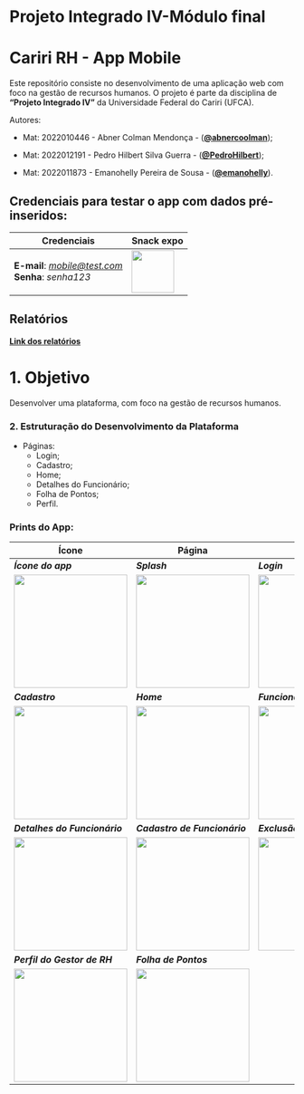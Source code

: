 # Projeto Integrado IV-Módulo final

# Cariri RH - App Mobile
Este repositório consiste no desenvolvimento de uma aplicação web com foco na gestão de recursos humanos. O projeto é parte da disciplina de **“Projeto Integrado IV”** da Universidade Federal do Cariri (UFCA).

Autores:

- Mat: 2022010446 - Abner Colman Mendonça - ([**@abnercoolman**](https://github.com/abnercoolman));

- Mat: 2022012191 - Pedro Hilbert Silva Guerra - ([**@PedroHilbert**](https://github.com/PedroHilbert));

- Mat: 2022011873 - Emanohelly Pereira de Sousa - ([**@emanohelly**](https://github.com/Emanohelly)).

## Credenciais para testar o app com dados pré-inseridos:

| Credenciais | Snack expo |
| --- | --- |
| **E-mail**: *mobile@test.com* <br> **Senha**: *senha123* | [<img src="https://github.com/user-attachments/assets/10eff159-b5dd-4d92-8b51-54c17805b723" width="75">](https://snack.expo.dev/@abnercoolman/projetointegradoiv?platform=ios) |

## Relatórios

[**Link dos relatórios**](https://drive.google.com/drive/folders/1fXEBcSPUvsLEaJuTThGrmDdA6EXgAGQO)

# 1. Objetivo

Desenvolver uma plataforma, com foco na gestão de recursos humanos.

### 2. Estruturação do Desenvolvimento da Plataforma

- Páginas:
  - Login;
  - Cadastro;
  - Home;
  - Detalhes do Funcionário;
  - Folha de Pontos;
  - Perfil.

### Prints do App:

| Ícone | Página | Página |
| --- | --- | --- |
| **_Ícone do app_** | **_Splash_** | **_Login_** |
| <img src="https://github.com/user-attachments/assets/10eff159-b5dd-4d92-8b51-54c17805b723" width="200"> | <img src="https://github.com/user-attachments/assets/d7d878f3-e6ff-4fe4-914e-30857ed9e1eb" width="200"> | <img src="https://github.com/user-attachments/assets/8074bbf2-3c12-47ec-b38a-84c56debd4ef" width="200"> |
| **_Cadastro_** | **_Home_** | **_Funcionários_** |
| <img src="https://github.com/user-attachments/assets/ff638236-5a53-41ee-b67f-baad04186756" width="200"> | <img src="https://github.com/user-attachments/assets/33468c2b-7feb-430c-a4b8-751dfff03a85" width="200"> | <img src="https://github.com/user-attachments/assets/d155fd7f-23eb-45a7-91d3-7cff708a9a53" width="200"> |
| **_Detalhes do Funcionário_** | **_Cadastro de Funcionário_** | **_Exclusão de Funcionário_** |
| <img src="https://github.com/user-attachments/assets/4d6b808f-8ee6-4813-b4e4-43fd9687573b" width="200"> | <img src="https://github.com/user-attachments/assets/a014c981-239f-4fdf-97f5-1413bd897745" width="200"> | <img src="" width="200"> |
| **_Perfil do Gestor de RH_** | **_Folha de Pontos_** |  |
| <img src="" width="200"> | <img src="" width="200"> |  |
